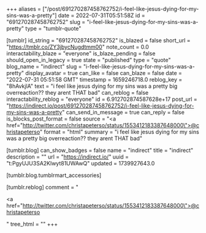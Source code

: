 +++
aliases = ["/post/691270287458762752/i-feel-like-jesus-dying-for-my-sins-was-a-pretty"]
date = 2022-07-31T05:51:58Z
id = "691270287458762752"
slug = "i-feel-like-jesus-dying-for-my-sins-was-a-pretty"
type = "tumblr-quote"

[tumblr]
id_string = "691270287458762752"
is_blazed = false
short_url = "https://tmblr.co/ZY3jbycNugdtmm00"
note_count = 0.0
interactability_blaze = "everyone"
is_blaze_pending = false
should_open_in_legacy = true
state = "published"
type = "quote"
blog_name = "indirect"
slug = "i-feel-like-jesus-dying-for-my-sins-was-a-pretty"
display_avatar = true
can_like = false
can_blaze = false
date = "2022-07-31 05:51:58 GMT"
timestamp = 1659246718.0
reblog_key = "8hAvkjlA"
text = "i feel like jesus dying for my sins was a pretty big overreaction?? they arent THAT bad"
can_reblog = false
interactability_reblog = "everyone"
id = 6.912702874587628e+17
post_url = "https://indirect.io/post/691270287458762752/i-feel-like-jesus-dying-for-my-sins-was-a-pretty"
can_send_in_message = true
can_reply = false
is_blocks_post_format = false
source = "<a href=\"http://twitter.com/christapeterso/status/1553412183387648000\">@christapeterso</a>"
format = "html"
summary = "i feel like jesus dying for my sins was a pretty big overreaction?? they arent THAT bad"

[tumblr.blog]
can_show_badges = false
name = "indirect"
title = "indirect"
description = ""
url = "https://indirect.io/"
uuid = "t:PgyUJU3SA2Klwyt81UWAwQ"
updated = 1739927643.0

[tumblr.blog.tumblrmart_accessories]

[tumblr.reblog]
comment = "<p><a href=\"http://twitter.com/christapeterso/status/1553412183387648000\">@christapeterso</a></p>"
tree_html = ""
+++
